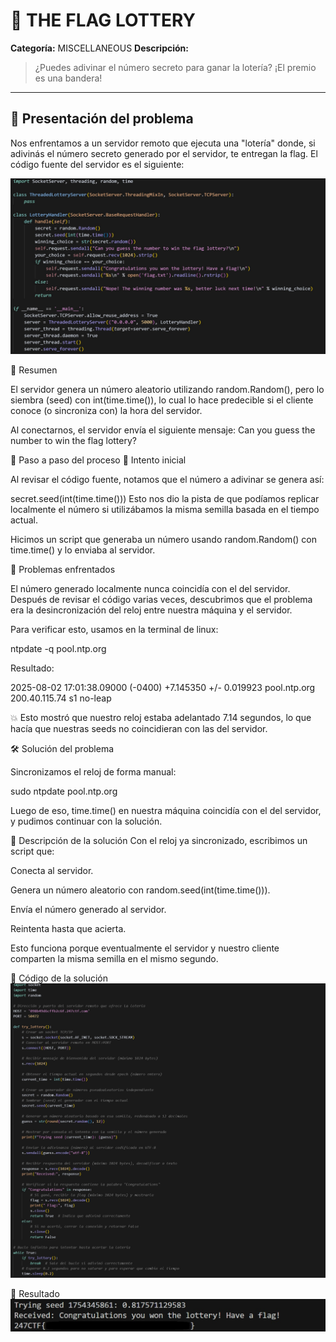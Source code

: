 # 🎯 THE FLAG LOTTERY

**Categoría:** MISCELLANEOUS
**Descripción:**  
> ¿Puedes adivinar el número secreto para ganar la lotería? ¡El premio es una bandera!

---

## 🧩 Presentación del problema

Nos enfrentamos a un servidor remoto que ejecuta una "lotería" donde, si adivinás el número secreto generado por el servidor, te entregan la flag. El código fuente del servidor es el siguiente:

![Letra](./letraMisc.jpg)


📌 Resumen

El servidor genera un número aleatorio utilizando random.Random(), pero lo siembra (seed) con int(time.time()), lo cual lo hace predecible si el cliente conoce (o sincroniza con) la hora del servidor.

Al conectarnos, el servidor envía el siguiente mensaje:
Can you guess the number to win the flag lottery?

🧠 Paso a paso del proceso
🔎 Intento inicial

Al revisar el código fuente, notamos que el número a adivinar se genera así:

secret.seed(int(time.time()))
Esto nos dio la pista de que podíamos replicar localmente el número si utilizábamos la misma semilla basada en el tiempo actual.

Hicimos un script que generaba un número usando random.Random() con time.time() y lo enviaba al servidor.

🚧 Problemas enfrentados

El número generado localmente nunca coincidía con el del servidor. Después de revisar el código varias veces, descubrimos que el problema era la desincronización del reloj entre nuestra máquina y el servidor.

Para verificar esto, usamos en la terminal de linux:

ntpdate -q pool.ntp.org

Resultado:

2025-08-02 17:01:38.09000 (-0400) +7.145350 +/- 0.019923 pool.ntp.org 200.40.115.74 s1 no-leap

💥 Esto mostró que nuestro reloj estaba adelantado 7.14 segundos, lo que hacía que nuestras seeds no coincidieran con las del servidor.

🛠 Solución del problema

Sincronizamos el reloj de forma manual:

sudo ntpdate pool.ntp.org

Luego de eso, time.time() en nuestra máquina coincidía con el del servidor, y pudimos continuar con la solución.

🧩 Descripción de la solución
Con el reloj ya sincronizado, escribimos un script que:

Conecta al servidor.

Genera un número aleatorio con random.seed(int(time.time())).

Envía el número generado al servidor.

Reintenta hasta que acierta.

Esto funciona porque eventualmente el servidor y nuestro cliente comparten la misma semilla en el mismo segundo.

🧬 Código de la solución
![Script de python](./scriptMisc.jpg)


📸 Resultado
![Resultado](./flagMisc.jpg)

